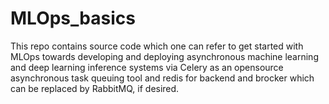 # MLOps_basics
This repo contains source code which one can refer to get started with MLOps towards developing and deploying asynchronous machine learning and deep learning inference systems via Celery as an opensource asynchronous task queuing tool and redis for backend and brocker which can be replaced by RabbitMQ, if desired.
